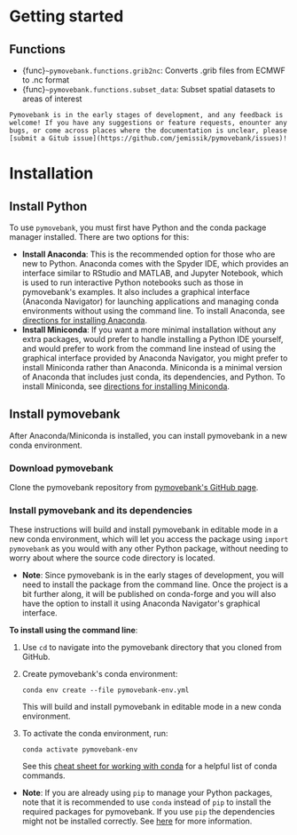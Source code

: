 # Getting started

## Functions
- {func}`~pymovebank.functions.grib2nc`: Converts .grib files from ECMWF to .nc format
- {func}`~pymovebank.functions.subset_data`: Subset spatial datasets to areas of interest

```{note}
Pymovebank is in the early stages of development, and any feedback is welcome! If you have any suggestions or feature requests, enounter any bugs, or come across places where the documentation is unclear, please [submit a Gitub issue](https://github.com/jemissik/pymovebank/issues)!
```

# Installation
## Install Python

To use `pymovebank`, you must first have Python and the conda package manager
installed. There are two options for this:
- **Install Anaconda**: This is the recommended option for those who are new to
Python. Anaconda comes with the Spyder IDE, which provides an interface similar to
RStudio and MATLAB, and Jupyter Notebook, which is used to run interactive Python
notebooks such as those in pymovebank's examples. It also includes a graphical interface (Anaconda Navigator) for launching applications and managing conda environments without using the command line. To install Anaconda, see [directions for installing Anaconda](https://docs.anaconda.com/anaconda/install/index.html).
- **Install Miniconda**: If you want a more minimal installation without any extra
packages, would prefer to handle installing a Python IDE yourself, and would prefer
to work from the command line instead of using the graphical interface provided
by Anaconda Navigator, you might prefer to install Miniconda rather than Anaconda. Miniconda is a minimal version of Anaconda that includes just conda, its dependencies,
and Python. To install Miniconda, see [directions for installing Miniconda](https://docs.conda.io/en/latest/miniconda.html).

## Install pymovebank

After Anaconda/Miniconda is installed, you can install pymovebank in a new conda
environment.

### Download pymovebank

Clone the pymovebank repository from [pymovebank's GitHub page](https://github.com/jemissik/pymovebank/).

### Install pymovebank and its dependencies

These instructions will build and install pymovebank in
editable mode in a new conda environment, which will let you access the package
using `import pymovebank` as you would with any other Python package, without
needing to worry about where the source code directory is located.

- **Note**: Since pymovebank is in the early stages of development, you will need to install the package from the command line. Once the project is a bit further along,
it will be published on conda-forge and you will also have the option to install it
using Anaconda Navigator's graphical interface.


**To install using the command line**:
1. Use `cd` to navigate into the pymovebank directory that you cloned from GitHub.
2. Create pymovebank's conda environment:

    ```
    conda env create --file pymovebank-env.yml
    ```
    This will build and install pymovebank in editable mode in a new conda environment.
3. To activate the conda environment, run:
    ```
    conda activate pymovebank-env
    ```
    See this [cheat sheet for working with conda](https://docs.conda.io/projects/conda/en/latest/_downloads/843d9e0198f2a193a3484886fa28163c/conda-cheatsheet.pdf) for
    a helpful list of conda commands.

- **Note**: If you are already using `pip` to manage your Python packages, note
that it is recommended to use `conda` instead of `pip` to install the required
packages for pymovebank. If you use `pip` the dependencies might not be installed
correctly. See [here](https://geopandas.org/en/stable/getting_started/install.html#installing-with-pip) for more information.
